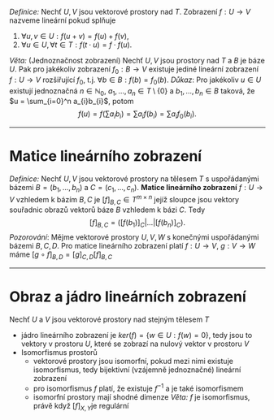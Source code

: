 *Definice:* Nechť $U,V$ jsou vektorové prostory nad $T$. Zobrazení $f: U \to V$ nazveme lineární pokud splňuje 
1. $\forall u,v \in U: f(u+v) = f(u) + f(v)$,
2. $\forall u \in U, \forall t \in T: f(t \cdot u) = f \cdot f(u)$.

*Věta:* (Jednoznačnost zobrazení) Nechť $U,V$ jsou prostory nad $T$ a $B$ je báze $U$. Pak pro jakékoliv zobrazení $f_{0}: B \to V$ existuje jediné lineární zobrazení $f: U \to V$ rozšiřující $f_{0}$, t.j. $\forall b \in B: f(b) = f_{0}(b)$.
*Důkaz*: Pro jakékoliv $u \in U$ existují jednoznačná $n \in \mathbb{N}_{0}$, $a_{1},\dots,a_{n} \in T \setminus \{ 0 \}$ a $b_{1},\dots,b_{n}\in B$ taková, že $u = \sum_{i=0}^n a_{i}b_{i}$, potom
$$
f(u) = f\left( \sum a_{i}b_{i} \right) = \sum a_{i} f(b_{i}) = \sum a_{i} f_{0}(b_{i}).
$$

---
# Matice lineárního zobrazení
*Definice:* Nechť $U,V$ jsou vektorové prostory na tělesem $T$ s uspořádanými bázemi $B = (b_{1},\dots,b_{n})$ a $C = (c_{1}, \dots,c_{n})$. 
**Matice lineárního zobrazení** $f: U \to V$ vzhledem k bázím $B,C$ je $[f]_{B,C} \in T^{m \times n}$ jejíž sloupce jsou vektory souřadnic obrazů vektorů báze $B$ vzhledem k bázi $C$. Tedy
$$
[f]_{B,C} = ([f(b_{1})]_C|\dots|[f(b_{n})]_C).
$$
*Pozorování*: Mějme vektorové prostory $U,V,W$ s konečnými uspořádanými bázemi $B,C,D$. Pro matice lineárního zobrazení platí $f: U\to V$, $g: V \to W$ máme $[g \circ f]_{B,D} = [g]_{C,D}[f]_{B,C}$

---
# Obraz a jádro lineárních zobrazení
Nechť $U$ a $V$ jsou vektorové prostory nad stejným tělesem $T$
- jádro lineárního zobrazení je $ker(f) = \{ w \in U: f(w) = 0 \}$, tedy jsou to vektory v prostoru $U$, které se zobrazí na nulový vektor v prostoru $V$
- Isomorfismus prostorů
	- vektorové prostory jsou isomorfní, pokud mezi nimi existuje isomorfismus, tedy bijektivní (vzájemně jednoznačné) lineární zobrazení
    - pro isomorfismus $f$ platí, že existuje $f^{-1}$ a je také isomorfismem
    - isomorfní prostory mají shodné dimenze
*Věta:* $f$ je isomorfismus, právě když $[f]_{X,Y}$​ je regulární